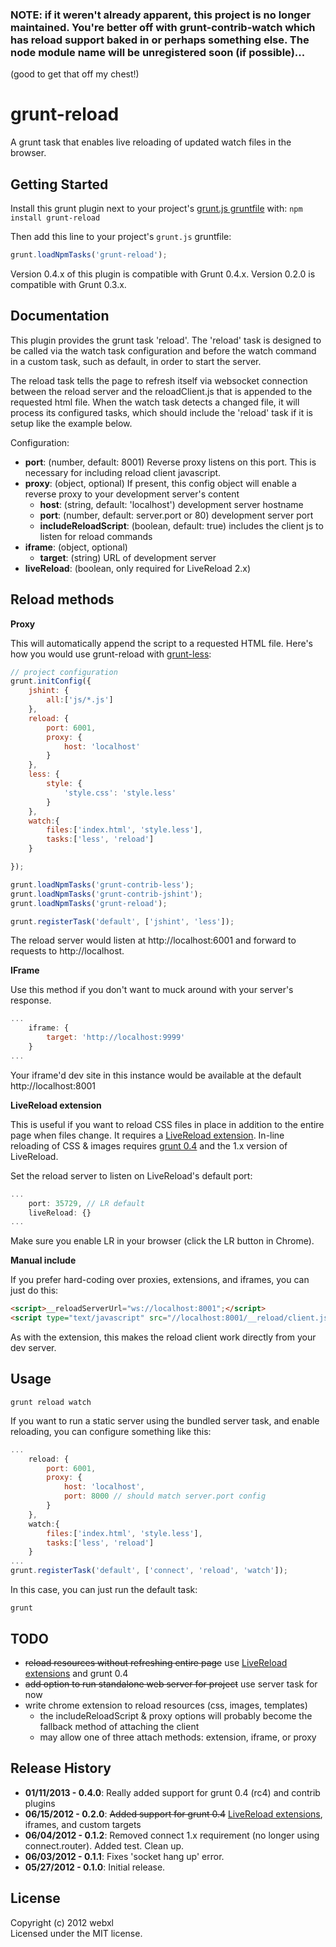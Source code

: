 ### NOTE: if it weren't already apparent, this project is no longer maintained. You're better off with grunt-contrib-watch which has reload support baked in or perhaps something else. The node module name will be unregistered soon (if possible)...

(good to get that off my chest!)

# grunt-reload

A grunt task that enables live reloading of updated watch files in the browser.

## Getting Started
Install this grunt plugin next to your project's [grunt.js gruntfile][getting_started] with: `npm install grunt-reload`

Then add this line to your project's `grunt.js` gruntfile:

```javascript
grunt.loadNpmTasks('grunt-reload');
```

[grunt]: https://github.com/cowboy/grunt
[getting_started]: https://github.com/cowboy/grunt/blob/master/docs/getting_started.md

Version 0.4.x of this plugin is compatible with Grunt 0.4.x. Version 0.2.0 is compatible with Grunt 0.3.x.

## Documentation

This plugin provides the grunt task 'reload'. The 'reload' task is designed to be called via the watch task configuration and before the watch command in a custom task, such as default, in order to start the server.

The reload task tells the page to refresh itself via websocket connection between the reload server and the reloadClient.js that is appended to the requested html file. When the watch task detects a changed file, it will process its configured tasks, which should include the 'reload' task if it is setup like the example below.

Configuration:

* __port__: (number, default: 8001) Reverse proxy listens on this port. This is necessary for including reload client javascript.
* __proxy__: (object, optional) If present, this config object will enable a reverse proxy to your development server's content
  * __host__: (string, default: 'localhost') development server hostname
  * __port__: (number, default: server.port or 80) development server port
  * __includeReloadScript__: (boolean, default: true) includes the client js to listen for reload commands
* __iframe__: (object, optional)
  * __target__: (string) URL of development server
* __liveReload__: (boolean, only required for LiveReload 2.x)

## Reload methods

__Proxy__

This will automatically append the script to a requested HTML file. Here's how you would use grunt-reload with [grunt-less](https://github.com/jharding/grunt-less):

```javascript
// project configuration
grunt.initConfig({
    jshint: {
        all:['js/*.js']
    },
    reload: {
        port: 6001,
        proxy: {
            host: 'localhost'
        }
    },
    less: {
        style: {
            'style.css': 'style.less'
        }
    },
    watch:{
        files:['index.html', 'style.less'],
        tasks:['less', 'reload']
    }

});

grunt.loadNpmTasks('grunt-contrib-less');
grunt.loadNpmTasks('grunt-contrib-jshint');
grunt.loadNpmTasks('grunt-reload');

grunt.registerTask('default', ['jshint', 'less']);
```

The reload server would listen at http://localhost:6001 and forward to requests to http://localhost.

__IFrame__

Use this method if you don't want to muck around with your server's response.

```javascript
...
    iframe: {
        target: 'http://localhost:9999'
    }
...
```

Your iframe'd dev site in this instance would be available at the default http://localhost:8001

__LiveReload extension__

This is useful if you want to reload CSS files in place in addition to the entire page when files change. It requires a [LiveReload extension](http://help.livereload.com/kb/general-use/browser-extensions). In-line reloading of CSS & images requires [grunt 0.4](https://github.com/cowboy/grunt/tree/wip) and the 1.x version of LiveReload.

Set the reload server to listen on LiveReload's default port:

```javascript
...
    port: 35729, // LR default
    liveReload: {}
...
```

Make sure you enable LR in your browser (click the LR button in Chrome).

__Manual include__

If you prefer hard-coding over proxies, extensions, and iframes, you can just do this:

```html
<script>__reloadServerUrl="ws://localhost:8001";</script>
<script type="text/javascript" src="//localhost:8001/__reload/client.js"></script>
```

As with the extension, this makes the reload client work directly from your dev server.

## Usage

`grunt reload watch`

If you want to run a static server using the bundled server task, and enable reloading, you can configure something like this:

```javascript
...
    reload: {
        port: 6001,
        proxy: {
            host: 'localhost',
            port: 8000 // should match server.port config
        }
    },
    watch:{
        files:['index.html', 'style.less'],
        tasks:['less', 'reload']
    }
...
grunt.registerTask('default', ['connect', 'reload', 'watch']);
```

In this case, you can just run the default task:

`grunt`


## TODO
* ~~reload resources without refreshing entire page~~ use [LiveReload extensions](http://help.livereload.com/kb/general-use/browser-extensions) and grunt 0.4
* ~~add option to run standalone web server for project~~ use server task for now
* write chrome extension to reload resources (css, images, templates)
    * the includeReloadScript & proxy options will probably become the fallback method of attaching the client
    * may allow one of three attach methods: extension, iframe, or proxy

## Release History
*   __01/11/2013 - 0.4.0__: Really added support for grunt 0.4 (rc4) and contrib plugins
*   __06/15/2012 - 0.2.0__: ~~Added support for grunt 0.4~~ [LiveReload extensions](http://help.livereload.com/kb/general-use/browser-extensions), iframes, and custom targets
*   __06/04/2012 - 0.1.2__: Removed connect 1.x requirement (no longer using connect.router). Added test. Clean up.
*   __06/03/2012 - 0.1.1__: Fixes 'socket hang up' error.
*   __05/27/2012 - 0.1.0__: Initial release.

## License
Copyright (c) 2012 webxl  
Licensed under the MIT license.
